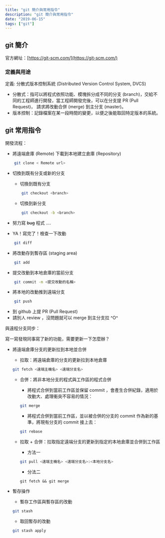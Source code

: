 ```yaml
---
title: "git 簡介與常用指令"
description: "git 簡介與常用指令"
date: "2019-06-15"
tags: ["git"]
---
```


## git 簡介
官方網址：[https://git-scm.com/](https://git-scm.com/)

### 定義與用途
定義: 分散式版本控制系統 (Distributed Version Control System, DVCS)
- 分散式：指可以將程式依照功能、模塊拆分成不同的分支 (branch)，交給不同的工程師進行開發，當工程師開發完後，可以在分支提 PR (Pull Request)， 請求將改動合併 (merge) 到主分支 (master)。
- 版本控制：記錄檔案在某一段時間的變更，以便之後能取回特定版本的系統。


## git 常用指令

開發流程：
- 將遠端倉庫 (Remote) 下載到本地建立倉庫 (Repository) 
```bash
    git clone < Remote url>
```
- 切換到既有分支或新的分支
    - 切換到既有分支 
    ```bash
        git checkout <branch>
    ```
    - 切換到新分支 
    ```bash
        git checkout -b <branch>
    ```

- 努力寫 ~~bug~~ 程式 ....

- YA！寫完了！檢查一下改動
```bash
    git diff
```
- 將改動存到暫存區 (staging area)
```bash
    git add
```
- 提交改動到本地倉庫的當前分支
```bash
    git commit -m <提交改動的名稱>
```
- 將本地的改動推到遠端分支
```bash
    git push
```
- 到 github 上提 PR (Pull Request)
- 請別人 review ，沒問題就可以 merge 到主分支拉 ^O^ 

與遠程分支同步：

寫一寫發現同事寫了新的功能，需要更新一下怎麼辦？

- 將遠端倉庫分支的更新拉到本地並合併
    - 拉取：將遠端倉庫的分支的更新拉到本地倉庫
    ```bash
    git fetch <遠端主機名> <遠端分支名>
    ```
    - 合併：將非本地分支的程式與工作區的程式合併
        - 將程式合併到當前工作區並保留 commit ，會產生合併紀錄，適用於改動大、處理衝突不容易的情況：
        ```bash
        git merge
        ```
        - 將程式合併到當前工作區，並以被合併的分支的 commit 作為新的基準，將現有分支的 commit 接上去：
        ```bash
        git rebase
        ```

    - 拉取 + 合併：拉取指定遠端分支的更新到指定的本地倉庫並合併到工作區 
        - 方法一
        ```bash
        git pull <遠端主機名> <遠端分支名>:<本地分支名>
        ```
        - 分法二 
        ```
        git fetch && git merge
        ```

- 暫存操作
    - 暫存工作區與暫存區的改動
    ```bash
    git stash
    ```
    - 取回暫存的改動
    ```bash
    git stash apply
    ```
